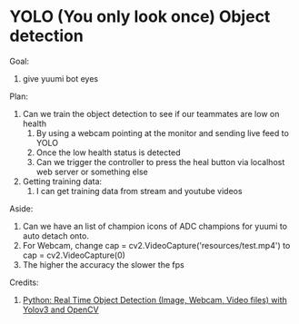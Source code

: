 # YOLO (You only look once) Object detection

Goal:
1. give yuumi bot eyes

Plan:
1. Can we train the object detection to see if our teammates are low on health
   1. By using a webcam pointing at the monitor and sending live feed to YOLO
   2. Once the low health status is detected
   3. Can we trigger the controller to press the heal button via localhost web server or something else
2. Getting training data:
   1. I can get training data from stream and youtube videos

Aside:
1. Can we have an list of champion icons of ADC champions for yuumi to auto detach onto. 
2. For Webcam, change cap = cv2.VideoCapture('resources/test.mp4') to cap = cv2.VideoCapture(0)
3. The higher the accuracy the slower the fps 

Credits:
1. [Python: Real Time Object Detection (Image, Webcam, Video files) with Yolov3 and OpenCV
](https://www.youtube.com/watch?v=1LCb1PVqzeY)